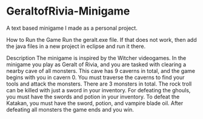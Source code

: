 # GeraltofRivia-Minigame

A text based minigame I made as a personal project.

How to Run the Game
Run the geralt.exe file. If that does not work, then add the java files in a new project in eclipse and run it there.

Description
The minigame is inspired by the Witcher videogames. In the minigame you play as Geralt of Rivia, and you are tasked with clearing a nearby cave of all monsters. This cave has 9 caverns in total, and the game begins with you in cavern 0. You must traverse the caverns to find your tools and attack the monsters. 
There are 3 monsters in total. The rock troll can be killed with just a sword in your inventory. For defeating the ghouls, you must have the swords and potion in your inventory. To defeat the Katakan, you must have the sword, potion, and vampire blade oil. After defeating all monsters the game ends and you win.

